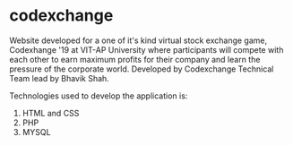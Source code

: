 # codexchange
Website developed for a one of it's kind virtual stock exchange game, Codexhange '19 at VIT-AP University where participants will compete with each other to earn maximum profits for their company and learn the pressure of the corporate world.
Developed by Codexchange Technical Team lead by Bhavik Shah.

Technologies used to develop the application is:
1) HTML and CSS
2) PHP
3) MYSQL
